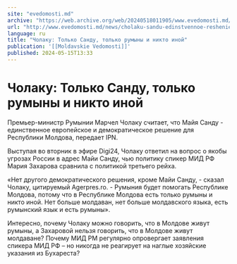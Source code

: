 ```yaml
---
site: "evedomosti.md"
archive: "https://web.archive.org/web/20240518011905/www.evedomosti.md/news/cholaku-sandu-edinstvennoe-reshenie-v-moldove-zhivut-rumyny"
url: "http://www.evedomosti.md/news/cholaku-sandu-edinstvennoe-reshenie-v-moldove-zhivut-rumyny"
language: ru
title: "Чолаку: Только Санду, только румыны и никто иной"
publication: '[[Moldavskie Vedomosti]]'
published: 2024-05-15T13:33
---
```


# Чолаку: Только Санду, только румыны и никто иной

Премьер-министр Румынии Марчел Чолаку считает, что Майя Санду - единственное европейское и демократическое решение для Республики Молдова, передает IPN.

Выступая во вторник в эфире Digi24, Чолаку ответил на вопрос о якобы угрозах России в адрес Майи Санду, чью политику спикер МИД РФ Мария Захарова сравнила с политикой третьего рейха.

«Нет другого демократического решения, кроме Майи Санду, - сказал Чолаку, цитируемый Аgerpres.ro. - Румыния будет помогать Республике Молдова, потому что в Республике Молдова есть только румыны и никто иной. Нет больше молдаван, нет больше молдавского языка, есть румынский язык и есть румыны».

Интересно, почему Чолаку можно говорить, что в Молдове живут румыны, а Захаровой нельзя говорить, что в Молдове живут молдаване? Почему МИД РМ регулярно опровергает заявления спикера МИД РФ – но никогда не реагирует на наглые хозяйские указания из Бухареста?